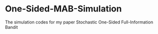# One-Sided-MAB-Simulation
The simulation codes for my paper Stochastic One-Sided Full-Information Bandit

